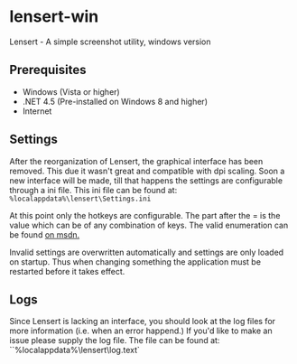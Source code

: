 # lensert-win
Lensert - A simple screenshot utility, windows version

## Prerequisites
 - Windows (Vista or higher)
 - .NET 4.5 (Pre-installed on Windows 8 and higher)
 - Internet
 
## Settings
After the reorganization of Lensert, the graphical interface has been removed.
This due it wasn't great and compatible with dpi scaling. Soon a new interface
will be made, till that happens the settings are configurable through a ini file.
This ini file can be found at: `%localappdata%\lensert\Settings.ini`

At this point only the hotkeys are configurable. The part after the = is the 
value which can be of any combination of keys. The valid enumeration can be found
[on msdn.][1]

Invalid settings are overwritten automatically and settings are only loaded on
startup. Thus when changing something the application must be restarted before
it takes effect.

## Logs
Since Lensert is lacking an interface, you should look at the log files for more 
information (i.e. when an error happend.) If you'd like to make an issue please
supply the log file. The file can be found at: ``%localappdata%\lensert\log.text`


[1]: https://msdn.microsoft.com/en-us/library/system.windows.forms.keys(v=vs.110).aspx

